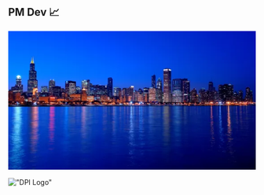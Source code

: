 ## PM Dev 📈
 
![" Chciago Skyline"](assets/Chicago-Skyline-Night.webp)

!["DPI Logo"](https://dpi.uillinois.edu/wp-content/uploads/2022/02/dpi-side-black-green-1500x535.png)


<!--
**ThePMDev/ThePMDev** is a ✨ _special_ ✨ repository because its `README.md` (this file) appears on your GitHub profile.

Here are some ideas to get you started:

- 🔭 I’m currently working on ...
- 🌱 I’m currently learning ...
- 👯 I’m looking to collaborate on ...
- 🤔 I’m looking for help with ...
- 💬 Ask me about ...
- 📫 How to reach me: ...
- 😄 Pronouns: ...
- ⚡ Fun fact: ...
-->
